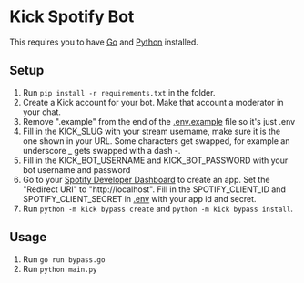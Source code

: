 # Kick Spotify Bot

This requires you to have [Go](https://go.dev/) and [Python](https://www.python.org/) installed.

## Setup

1. Run `pip install -r requirements.txt` in the folder.
2. Create a Kick account for your bot. Make that account a moderator in your chat.
3. Remove ".example" from the end of the [.env.example](.env) file so it's just .env
4. Fill in the KICK_SLUG with your stream username, make sure it is the one shown in your URL. Some characters get swapped, for example an underscore _ gets swapped with a dash -.
5. Fill in the KICK_BOT_USERNAME and KICK_BOT_PASSWORD with your bot username and password
6. Go to your [Spotify Developer Dashboard](https://developer.spotify.com/dashboard) to create an app. Set the "Redirect URI" to "http://localhost". Fill in the SPOTIFY_CLIENT_ID and SPOTIFY_CLIENT_SECRET in [.env](.env) with your app id and secret.
7. Run `python -m kick bypass create` and `python -m kick bypass install`.

## Usage

1. Run `go run bypass.go`
2. Run `python main.py`
